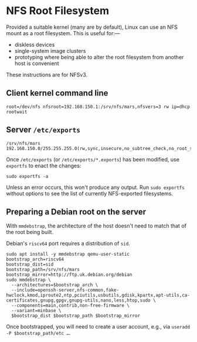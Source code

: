# NFS Root Filesystem

Provided a suitable kernel (many are by default), Linux can use an NFS mount as a root filesystem. This is useful for:—

- diskless devices
- single-system image clusters
- prototyping where being able to alter the root filesystem from another host is convenient

These instructions are for NFSv3.

## Client kernel command line

```
root=/dev/nfs nfsroot=192.168.150.1:/srv/nfs/mars,nfsvers=3 rw ip=dhcp rootwait
```

## Server `/etc/exports`

```
/srv/nfs/mars      192.168.150.0/255.255.255.0(rw,sync,insecure,no_subtree_check,no_root_squash)
```

Once `/etc/exports` (or `/etc/exports/*.exports`) has been modified, use `exportfs` to enact the changes:

```
sudo exportfs -a
```

Unless an error occurs, this won't produce any output. Run `sudo exportfs` without options to see the list of currently NFS-exported filesystems.

## Preparing a Debian root on the server

With `mmdebstrap`, the architecture of the host doesn't need to match that of the root being built.

Debian's `riscv64` port requires a distribution of `sid`.

```
sudo apt install -y mmdebstrap qemu-user-static
bootstrap_arch=riscv64
bootstrap_dist=sid
bootstrap_path=/srv/nfs/mars
bootstrap_mirror=http://ftp.uk.debian.org/debian
sudo mmdebstrap \
  --architectures=$bootstrap_arch \
  --include=openssh-server,nfs-common,fake-hwclock,kmod,iproute2,ntp,pciutils,usbutils,gdisk,kpartx,apt-utils,ca-certificates,gnupg,gpgv,gnupg-utils,nano,less,htop,sudo \
  --components=main,contrib,non-free-firmware \
  --variant=minbase \
  $bootstrap_dist $bootstrap_path $bootstrap_mirror
```

Once bootstrapped, you will need to create a user account, e.g., via `useradd -P $bootstrap_path/etc …`.
